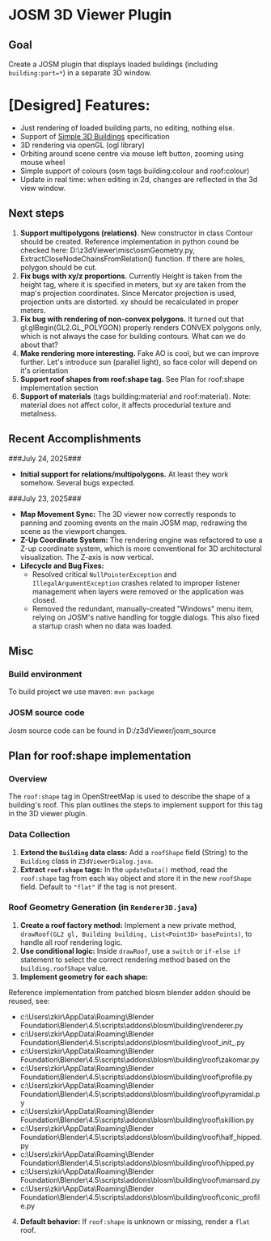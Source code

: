 # JOSM 3D Viewer Plugin

## Goal

Create a JOSM plugin that displays loaded buildings (including `building:part=*`) in a separate 3D window.

# [Desigred] Features:
* Just rendering of loaded building parts, no editing, nothing else.
* Support of [Simple 3D Buildings](https://wiki.openstreetmap.org/wiki/Simple_3D_Buildings) specification
* 3D rendering via openGL (ogl library)
* Orbiting around scene centre via mouse left button, zooming using mouse wheel 
* Simple support of colours (osm tags building:colour and roof:colour)
* Update in real time: when editing in 2d, changes are reflected in the 3d view window.



## Next steps

1. **Support multipolygons (relations)**. New constructor in class Contour should be created. 
Reference implementation in python cound be checked here: D:\z3dViewer\misc\osmGeometry.py, ExtractCloseNodeChainsFromRelation() function.
If there are holes, polygon should be cut.
2. **Fix bugs with xy/z proportions**. Currently Height is taken from the height tag, where it is specified in meters, but xy are taken from the map's projection coordinates. Since Mercator projection is used, projection units are distorted.
xy should be recalculated in proper meters.
3. **Fix bug with rendering of non-convex polygons.**  It turned out that  gl.glBegin(GL2.GL_POLYGON) properly renders CONVEX polygons only, which is not always the case for building contours. What can we do about that?
4. **Make rendering more interesting.** Fake AO is cool, but we can improve further. Let's introduce sun (parallel light), so face color will depend on it's orientation
5. **Support roof shapes from roof:shape tag.** See  Plan for roof:shape implementation section   
6. **Support of materials** (tags building:material  and roof:material). Note: material does not affect color, it affects procedurial texture and metalness.


## Recent Accomplishments 

###July 24, 2025###
* **Initial support for relations/multipolygons.** At least they work somehow. Several bugs expected.

###July 23, 2025###

*   **Map Movement Sync:** The 3D viewer now correctly responds to panning and zooming events on the main JOSM map, redrawing the scene as the viewport changes.
*   **Z-Up Coordinate System:** The rendering engine was refactored to use a Z-up coordinate system, which is more conventional for 3D architectural visualization. The Z-axis is now vertical.
*   **Lifecycle and Bug Fixes:**
    *   Resolved critical `NullPointerException` and `IllegalArgumentException` crashes related to improper listener management when layers were removed or the application was closed.
    *   Removed the redundant, manually-created "Windows" menu item, relying on JOSM's native handling for toggle dialogs. This also fixed a startup crash when no data was loaded.

 
## Misc 
 ### Build environment
 
 To build project we use maven: `mvn package`
 
 ### JOSM source code

 Josm source code can be found in D:/z3dViewer/josm_source

## Plan for roof:shape implementation

### Overview

The `roof:shape` tag in OpenStreetMap is used to describe the shape of a building's roof. This plan outlines the steps to implement support for this tag in the 3D viewer plugin.


### Data Collection

1.  **Extend the `Building` data class:** Add a `roofShape` field (String) to the `Building` class in `Z3dViewerDialog.java`.
2.  **Extract `roof:shape` tags:** In the `updateData()` method, read the `roof:shape` tag from each `Way` object and store it in the new `roofShape` field. Default to `"flat"` if the tag is not present.

### Roof Geometry Generation (in `Renderer3D.java`)

1.  **Create a roof factory method:** Implement a new private method, `drawRoof(GL2 gl, Building building, List<Point3D> basePoints)`, to handle all roof rendering logic.
2.  **Use conditional logic:** Inside `drawRoof`, use a `switch` or `if-else if` statement to select the correct rendering method based on the `building.roofShape` value.
3.  **Implement geometry for each shape:**

Reference implementation from patched blosm blender addon should be reused, see:

* c:\Users\zkir\AppData\Roaming\Blender Foundation\Blender\4.5\scripts\addons\blosm\building\renderer.py
* c:\Users\zkir\AppData\Roaming\Blender Foundation\Blender\4.5\scripts\addons\blosm\building\roof\__init__.py
* c:\Users\zkir\AppData\Roaming\Blender Foundation\Blender\4.5\scripts\addons\blosm\building\roof\zakomar.py
* c:\Users\zkir\AppData\Roaming\Blender Foundation\Blender\4.5\scripts\addons\blosm\building\roof\profile.py
* c:\Users\zkir\AppData\Roaming\Blender Foundation\Blender\4.5\scripts\addons\blosm\building\roof\pyramidal.py
* c:\Users\zkir\AppData\Roaming\Blender Foundation\Blender\4.5\scripts\addons\blosm\building\roof\skillion.py
* c:\Users\zkir\AppData\Roaming\Blender Foundation\Blender\4.5\scripts\addons\blosm\building\roof\half_hipped.py
* c:\Users\zkir\AppData\Roaming\Blender Foundation\Blender\4.5\scripts\addons\blosm\building\roof\hipped.py
* c:\Users\zkir\AppData\Roaming\Blender Foundation\Blender\4.5\scripts\addons\blosm\building\roof\mansard.py
* c:\Users\zkir\AppData\Roaming\Blender Foundation\Blender\4.5\scripts\addons\blosm\building\roof\conic_profile.py
    
4.  **Default behavior:** If `roof:shape` is unknown or missing, render a `flat` roof.
